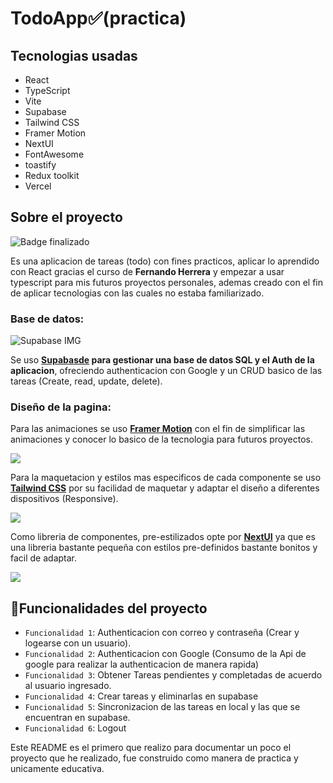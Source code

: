 # TodoApp✅(practica)

## Tecnologias usadas

- React
- TypeScript
- Vite
- Supabase
- Tailwind CSS
- Framer Motion
- NextUI
- FontAwesome
- toastify
- Redux toolkit
- Vercel

## Sobre el proyecto

![Badge finalizado](https://img.shields.io/badge/STATUS-%20FINALIZADO-green)

Es una aplicacion de tareas (todo) con fines practicos, aplicar lo aprendido con React gracias el curso de **Fernando Herrera** y empezar a usar typescript para mis futuros proyectos personales, ademas creado con el fin de aplicar tecnologias con las cuales no estaba familiarizado.

### **Base de datos:**

![Supabase IMG](https://www.vectorlogo.zone/logos/supabase/supabase-ar21.png)

Se uso **[Supabasde](https://supabase.com) para gestionar una base de datos SQL y el Auth de la aplicacion**, ofreciendo authenticacion con Google y un CRUD basico de las tareas (Create, read, update, delete).

### **Diseño de la pagina:**

Para las animaciones se uso **[Framer Motion](https://www.framer.com/motion/)** con el fin de simplificar las animaciones y conocer lo basico de la tecnologia para futuros proyectos.

![](https://logowik.com/content/uploads/images/framer2146.jpg)

Para la maquetacion y estilos mas especificos de cada componente se uso **[Tailwind CSS](https://tailwindcss.com/)** por su facilidad de maquetar y adaptar el diseño a diferentes dispositivos (Responsive).

![](https://vabadus.es/images/articulos/64b524021adc5990918944.png)

Como libreria de componentes, pre-estilizados opte por **[NextUI](https://nextui.org/)** ya que es una libreria bastante pequeña con estilos pre-definidos bastante bonitos y facil de adaptar. 

![](https://pbs.twimg.com/media/FKIFaGFXsAEfiaT?format=jpg&name=large)


## :hammer:Funcionalidades del proyecto

- `Funcionalidad 1`: Authenticacion con correo y contraseña (Crear y logearse con un usuario). 
- `Funcionalidad 2`: Authenticacion con Google (Consumo de la Api de google para realizar la authenticacion de manera rapida)
- `Funcionalidad 3`: Obtener Tareas pendientes y completadas de acuerdo al usuario ingresado.
- `Funcionalidad 4`: Crear tareas y eliminarlas en supabase
- `Funcionalidad 5`: Sincronizacion de las tareas en local y las que se encuentran en supabase.
- `Funcionalidad 6`: Logout

Este README es el primero que realizo para documentar un poco el proyecto que he realizado, fue construido como manera de practica y unicamente educativa.